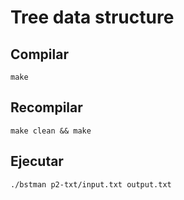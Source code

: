 # Tree data structure

## Compilar

```
make
```

## Recompilar

```
make clean && make
```

## Ejecutar

```
./bstman p2-txt/input.txt output.txt
```
